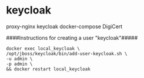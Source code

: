 # keycloak
proxy-nginx keycloak docker-compose DigiCert

####Instructions for creating a user "keycloak"#####
    
    
    docker exec local_keycloak \
    /opt/jboss/keycloak/bin/add-user-keycloak.sh \
    -u admin \
    -p admin \
    && docker restart local_keycloak
